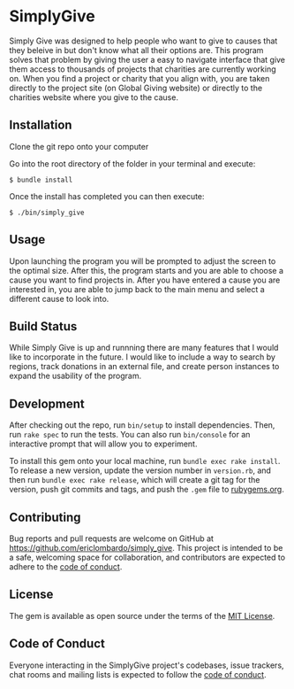# SimplyGive

Simply Give was designed to help people who want to give to causes that they beleive in
but don't know what all their options are. This program solves that problem by giving the
user a easy to navigate interface that give them access to thousands of projects that charities
are currently working on. When you find a project or charity that you align with,
you are taken directly to the project site (on Global Giving website) or directly to the
charities website where you give to the cause.

## Installation

Clone the git repo onto your computer

Go into the root directory of the folder in your terminal and execute:

    $ bundle install
Once the install has completed you can then execute:

    $ ./bin/simply_give

<!-- Add this line to your application's Gemfile:

```ruby
gem 'simply_give'
```

And then execute:

    $ bundle install

Or install it yourself as:

    $ gem install simply_give -->

## Usage

Upon launching the program you will be prompted to adjust the screen to the optimal size. After this, the program starts and you are able to choose a cause you want to find projects in. After you have entered a cause you are interested in, you are able to jump back to the main menu and select a different cause to look into.

## Build Status
While Simply Give is up and runnning there are many features that I would like to incorporate in the future. I would like to include a way to search by regions, track donations in an external file, and create person instances to expand the usability of the program.

## Development

After checking out the repo, run `bin/setup` to install dependencies. Then, run `rake spec` to run the tests. You can also run `bin/console` for an interactive prompt that will allow you to experiment.

To install this gem onto your local machine, run `bundle exec rake install`. To release a new version, update the version number in `version.rb`, and then run `bundle exec rake release`, which will create a git tag for the version, push git commits and tags, and push the `.gem` file to [rubygems.org](https://rubygems.org).

## Contributing

Bug reports and pull requests are welcome on GitHub at https://github.com/ericlombardo/simply_give. This project is intended to be a safe, welcoming space for collaboration, and contributors are expected to adhere to the [code of conduct](https://github.com/ericlombardo/simply_give/blob/master/CODE_OF_CONDUCT.md).


## License

The gem is available as open source under the terms of the [MIT License](https://opensource.org/licenses/MIT).

## Code of Conduct

Everyone interacting in the SimplyGive project's codebases, issue trackers, chat rooms and mailing lists is expected to follow the [code of conduct](https://github.com/ericlombardo/simply_give/blob/master/CODE_OF_CONDUCT.md).
